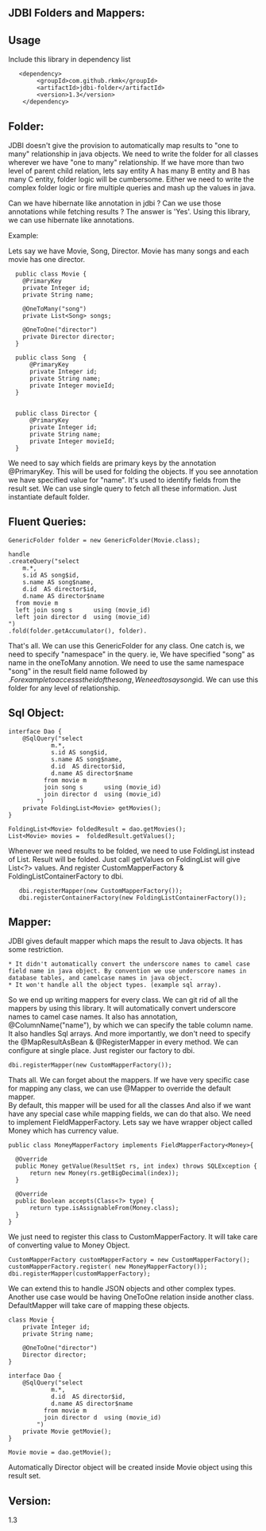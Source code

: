 JDBI Folders and Mappers:
----------------------------------------

Usage
----------------------------------------
 Include this library in dependency list
 
       <dependency>
            <groupId>com.github.rkmk</groupId>
            <artifactId>jdbi-folder</artifactId>
            <version>1.3</version>
        </dependency>


Folder:
----------------------

  JDBI doesn't give the provision to automatically map results to  "one to many" relationship in java objects. We need to write the folder for all classes wherever we have "one to many" relationship. If we have more than two level of parent child relation, lets say entity A has many B entity and B has many C entity, folder logic will be cumbersome. Either we need to write the complex folder logic or fire multiple queries and mash up the values in java. 
  
  Can we have hibernate like annotation in jdbi ? Can we use those annotations while fetching results ?
  The answer is 'Yes'. Using this library, we can use hibernate like annotations.
  
Example: 

  Lets say we have Movie, Song, Director. Movie has many songs and each movie has one director.
  
      public class Movie {
        @PrimaryKey
        private Integer id;
        private String name;
    
        @OneToMany("song")
        private List<Song> songs;
    
        @OneToOne("director")
        private Director director;
      }

      public class Song  {
          @PrimaryKey
          private Integer id;
          private String name;
          private Integer movieId;
      }


      public class Director {
          @PrimaryKey
          private Integer id;
          private String name;
          private Integer movieId;
      }

We need to say which fields are primary keys by the annotation @PrimaryKey. This will be used for folding the objects.  If you see annotation we have specified value for "name". It's used to identify fields from the result set. We can use single query to fetch all these information. Just instantiate default folder.

Fluent Queries:
--------------------------

    GenericFolder folder = new GenericFolder(Movie.class);

    handle
    .createQuery("select
        m.*,
        s.id AS song$id,
        s.name AS song$name,
        d.id  AS director$id,
        d.name AS director$name
      from movie m
      left join song s      using (movie_id)
      left join director d  using (movie_id)
    ")
    .fold(folder.getAccumulator(), folder).
    

That's all. We can use this GenericFolder for any class. One catch is, we need to specify "namespace" in the query. ie, We have specified "song" as name in the oneToMany annotion. We need to use the same namespace "song" in the result field name followed by $.
For example to accesss the id of the song, We need to say song$id. We can use this folder for any level of relationship.

Sql Object:
--------------------------

    interface Dao {
        @SqlQuery("select
                m.*,
                s.id AS song$id,
                s.name AS song$name,
                d.id  AS director$id,
                d.name AS director$name
              from movie m
              join song s      using (movie_id)
              join director d  using (movie_id)
            ")
        private FoldingList<Movie> getMovies();    
    }
    
    FoldingList<Movie> foldedResult = dao.getMovies();
    List<Movie> movies =  foldedResult.getValues();
    
Whenever we need results to be folded, we need to use FoldingList<?> instead of List<?>. Result will be folded. Just call getValues on FoldingList will give List<?> values.
And register CustomMapperFactory & FoldingListContainerFactory to dbi.

       dbi.registerMapper(new CustomMapperFactory());
       dbi.registerContainerFactory(new FoldingListContainerFactory());

    

Mapper:
------------------------

  JDBI gives default mapper which maps the result to Java objects. It has some restriction.
  
    * It didn't automatically convert the underscore names to camel case field name in java object. By convention we use underscore names in database tables, and camelcase names in java object. 
    * It won't handle all the object types. (example sql array).
    
  So we end up writing mappers for every class.  We can git rid of all the mappers by using this library. It will automatically convert underscore names to camel case names. It also has annotation, @ColumnName("name"), by which we can specify the table column name. It also handles Sql arrays. And more importantly, we don't need to specify the @MapResultAsBean & @RegisterMapper in every method. We can configure at single place. Just register our factory to dbi.
    
    dbi.registerMapper(new CustomMapperFactory());
    
  Thats all. We can forget about the mappers. If we have very specific case for mapping any class, we can use @Mapper to override the default mapper.     
  By default, this mapper will be used for all the classes  And also if we want have any special case while mapping fields, we can do that also. We need to implement FieldMapperFactory<T>. Lets say we have wrapper object called Money which has currency value.
  
    public class MoneyMapperFactory implements FieldMapperFactory<Money>{
  
      @Override
      public Money getValue(ResultSet rs, int index) throws SQLException {
          return new Money(rs.getBigDecimal(index));
      }
  
      @Override
      public Boolean accepts(Class<?> type) {
          return type.isAssignableFrom(Money.class);
      }
    }

We just need to register this class to CustomMapperFactory. It will take care of converting value to Money Object.

    CustomMapperFactory customMapperFactory = new CustomMapperFactory();
    customMapperFactory.register( new MoneyMapperFactory());
    dbi.registerMapper(customMapperFactory);

We can extend this to handle JSON objects and other complex types.
Another use case would be having OneToOne relation inside another class. DefaultMapper will take care of mapping these objects.

    class Movie {
        private Integer id;
        private String name;
        
        @OneToOne("director")
        Director director;
    }

    interface Dao {
        @SqlQuery("select
                m.*,
                d.id  AS director$id,
                d.name AS director$name
              from movie m
              join director d  using (movie_id)
            ")
        private Movie getMovie();    
    }
    
    Movie movie = dao.getMovie();

Automatically Director object will be created inside Movie object using this result set.   

Version:
--------------------------------
1.3



  
    
    
    
    
    






  
  
